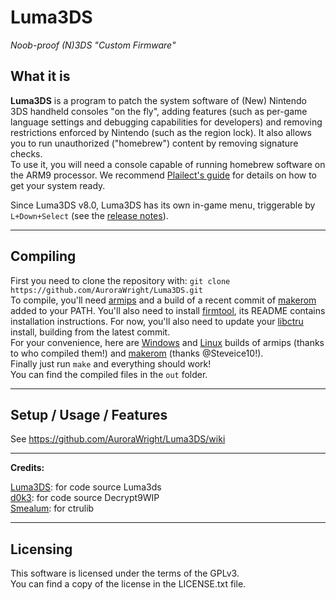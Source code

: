 # Luma3DS
*Noob-proof (N)3DS "Custom Firmware"*

## What it is

**Luma3DS** is a program to patch the system software of (New) Nintendo 3DS handheld consoles "on the fly", adding features (such as per-game language settings and debugging capabilities for developers) and removing restrictions enforced by Nintendo (such as the region lock).
It also allows you to run unauthorized ("homebrew") content by removing signature checks.  
To use it, you will need a console capable of running homebrew software on the ARM9 processor. We recommend [Plailect's guide](https://3ds.guide/) for details on how to get your system ready.

Since Luma3DS v8.0, Luma3DS has its own in-game menu, triggerable by `L+Down+Select` (see the [release notes](https://github.com/AuroraWright/Luma3DS/releases/tag/v8.0)).

---

## Compiling

First you need to clone the repository with: `git clone https://github.com/AuroraWright/Luma3DS.git`  
To compile, you'll need [armips](https://github.com/Kingcom/armips) and a build of a recent commit of [makerom](https://github.com/profi200/Project_CTR) added to your PATH. You'll also need to install [firmtool](https://github.com/TuxSH/firmtool), its README contains installation instructions.
For now, you'll also need to update your [libctru](https://github.com/smealum/ctrulib) install, building from the latest commit.  
For your convenience, here are [Windows](http://www91.zippyshare.com/v/ePGpjk9r/file.html) and [Linux](https://mega.nz/#!uQ1T1IAD!Q91O0e12LXKiaXh_YjXD3D5m8_W3FuMI-hEa6KVMRDQ) builds of armips (thanks to who compiled them!) and [makerom](https://github.com/Steveice10/buildtools/tree/master/3ds) (thanks @Steveice10!).   
Finally just run `make` and everything should work!  
You can find the compiled files in the `out` folder.

---

## Setup / Usage / Features

See https://github.com/AuroraWright/Luma3DS/wiki

---

**Credits:**

[Luma3DS](https://github.com/AuroraWright/Luma3DS): for code source Luma3ds   
[d0k3](https://github.com/d0k3/Decrypt9WIP): for code source Decrypt9WIP   
[Smealum](https://github.com/smealum/ctrulib): for ctrulib   

---

## Licensing

This software is licensed under the terms of the GPLv3.  
You can find a copy of the license in the LICENSE.txt file.
